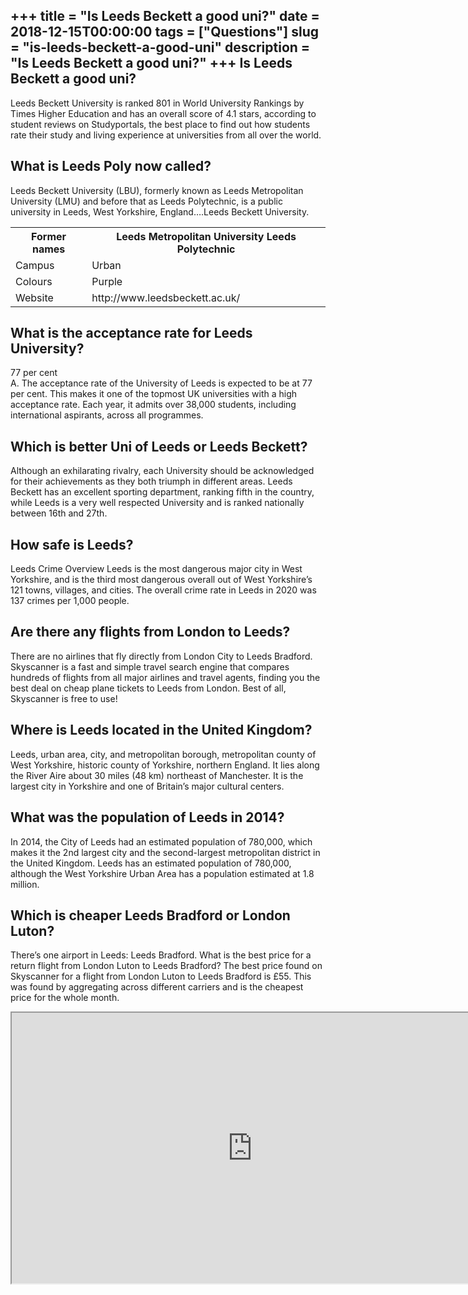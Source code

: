 +++
title = "Is Leeds Beckett a good uni?"
date = 2018-12-15T00:00:00
tags = ["Questions"]
slug = "is-leeds-beckett-a-good-uni"
description = "Is Leeds Beckett a good uni?"
+++
Is Leeds Beckett a good uni?
----------------------------

Leeds Beckett University is ranked 801 in World University Rankings by Times Higher Education and has an overall score of 4.1 stars, according to student reviews on Studyportals, the best place to find out how students rate their study and living experience at universities from all over the world.

What is Leeds Poly now called?
------------------------------

Leeds Beckett University (LBU), formerly known as Leeds Metropolitan University (LMU) and before that as Leeds Polytechnic, is a public university in Leeds, West Yorkshire, England….Leeds Beckett University.

<table><tr><th>Former names</th><th>Leeds Metropolitan University Leeds Polytechnic</th></tr><tr><td>Campus</td><td>Urban</td></tr><tr><td>Colours</td><td>Purple</td></tr><tr><td>Website</td><td>http://www.leedsbeckett.ac.uk/</td></tr></table>

What is the acceptance rate for Leeds University?
-------------------------------------------------

77 per cent  
A. The acceptance rate of the University of Leeds is expected to be at 77 per cent. This makes it one of the topmost UK universities with a high acceptance rate. Each year, it admits over 38,000 students, including international aspirants, across all programmes.

Which is better Uni of Leeds or Leeds Beckett?
----------------------------------------------

Although an exhilarating rivalry, each University should be acknowledged for their achievements as they both triumph in different areas. Leeds Beckett has an excellent sporting department, ranking fifth in the country, while Leeds is a very well respected University and is ranked nationally between 16th and 27th.

How safe is Leeds?
------------------

Leeds Crime Overview Leeds is the most dangerous major city in West Yorkshire, and is the third most dangerous overall out of West Yorkshire’s 121 towns, villages, and cities. The overall crime rate in Leeds in 2020 was 137 crimes per 1,000 people.

Are there any flights from London to Leeds?
-------------------------------------------

There are no airlines that fly directly from London City to Leeds Bradford. Skyscanner is a fast and simple travel search engine that compares hundreds of flights from all major airlines and travel agents, finding you the best deal on cheap plane tickets to Leeds from London. Best of all, Skyscanner is free to use!

Where is Leeds located in the United Kingdom?
---------------------------------------------

Leeds, urban area, city, and metropolitan borough, metropolitan county of West Yorkshire, historic county of Yorkshire, northern England. It lies along the River Aire about 30 miles (48 km) northeast of Manchester. It is the largest city in Yorkshire and one of Britain’s major cultural centers.

What was the population of Leeds in 2014?
-----------------------------------------

In 2014, the City of Leeds had an estimated population of 780,000, which makes it the 2nd largest city and the second-largest metropolitan district in the United Kingdom. Leeds has an estimated population of 780,000, although the West Yorkshire Urban Area has a population estimated at 1.8 million.

Which is cheaper Leeds Bradford or London Luton?
------------------------------------------------

There’s one airport in Leeds: Leeds Bradford. What is the best price for a return flight from London Luton to Leeds Bradford? The best price found on Skyscanner for a flight from London Luton to Leeds Bradford is £55. This was found by aggregating across different carriers and is the cheapest price for the whole month.

<iframe allow="accelerometer; autoplay; clipboard-write; encrypted-media; gyroscope; picture-in-picture" allowfullscreen="" class="__youtube_prefs__  epyt-is-override  no-lazyload" data-no-lazy="1" data-origheight="433" data-origwidth="770" data-skipgform_ajax_framebjll="" height="433" id="_ytid_49835" loading="lazy" src="https://www.youtube.com/embed/Cmh0RZ-5tRM?enablejsapi=1&autoplay=0&cc_load_policy=0&cc_lang_pref=&iv_load_policy=1&loop=0&modestbranding=0&rel=1&fs=1&playsinline=0&autohide=2&theme=dark&color=red&controls=1&" title="YouTube player" width="770"></iframe>